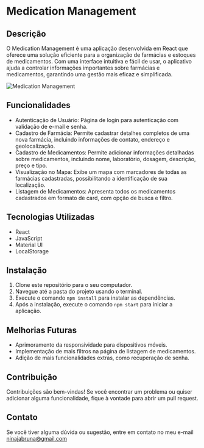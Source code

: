 # Medication Management

## Descrição

O Medication Management é uma aplicação desenvolvida em React que oferece uma solução eficiente para a organização de farmácias e estoques de medicamentos. Com uma interface intuitiva e fácil de usar, o aplicativo ajuda a controlar informações importantes sobre farmácias e medicamentos, garantindo uma gestão mais eficaz e simplificada.

![Medication Management](link_para_imagem.png)

## Funcionalidades

- Autenticação de Usuário: Página de login para autenticação com validação de e-mail e senha.
- Cadastro de Farmácia: Permite cadastrar detalhes completos de uma nova farmácia, incluindo informações de contato, endereço e geolocalização.
- Cadastro de Medicamentos: Permite adicionar informações detalhadas sobre medicamentos, incluindo nome, laboratório, dosagem, descrição, preço e tipo.
- Visualização no Mapa: Exibe um mapa com marcadores de todas as farmácias cadastradas, possibilitando a identificação de sua localização.
- Listagem de Medicamentos: Apresenta todos os medicamentos cadastrados em formato de card, com opção de busca e filtro.

## Tecnologias Utilizadas

- React
- JavaScript
- Material UI
- LocalStorage

## Instalação

1. Clone este repositório para o seu computador.
2. Navegue até a pasta do projeto usando o terminal.
3. Execute o comando `npm install` para instalar as dependências.
4. Após a instalação, execute o comando `npm start` para iniciar a aplicação.

## Melhorias Futuras

- Aprimoramento da responsividade para dispositivos móveis.
- Implementação de mais filtros na página de listagem de medicamentos.
- Adição de mais funcionalidades extras, como recuperação de senha.

## Contribuição

Contribuições são bem-vindas! Se você encontrar um problema ou quiser adicionar alguma funcionalidade, fique à vontade para abrir um pull request.

## Contato

Se você tiver alguma dúvida ou sugestão, entre em contato no meu e-mail ninajabruna@gmail.com
